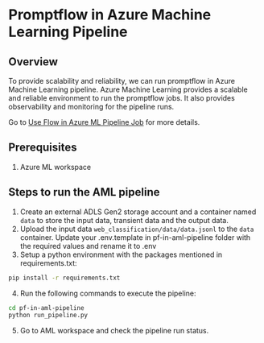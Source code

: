 # Promptflow in Azure Machine Learning Pipeline

## Overview
To provide scalability and reliability, we can run promptflow in Azure Machine Learning pipeline. Azure Machine Learning provides a scalable and reliable environment to run the promptflow jobs. It also provides observability and monitoring for the pipeline runs.

Go to [Use Flow in Azure ML Pipeline Job](https://microsoft.github.io/promptflow/cloud/azureai/use-flow-in-azure-ml-pipeline.html?highlight=pipeline#directly-use-a-flow-in-a-pipeline-job) for more details.

## Prerequisites
1. Azure ML workspace 

## Steps to run the AML pipeline
1. Create an external ADLS Gen2 storage account and a container named `data` to store the input data, transient data and the output data.
2. Upload the input data  `web_classification/data/data.jsonl` to the `data` container.
Update your .env.template in pf-in-aml-pipeline folder with the required values and rename it to .env
3. Setup a python environment with the packages mentioned in requirements.txt:
```bash
pip install -r requirements.txt
```
4. Run the following commands to execute the pipeline:
```bash
cd pf-in-aml-pipeline
python run_pipeline.py
```
5. Go to AML workspace and check the pipeline run status.